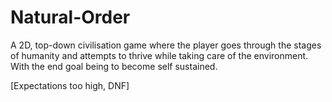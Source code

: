 # Natural-Order
A 2D, top-down civilisation game where the player goes through the stages of humanity and attempts to thrive while taking care of the environment. With the end goal being to become self sustained.

[Expectations too high, DNF]
